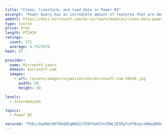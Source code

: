 ```yaml
---
title: "Clean, transform, and load data in Power BI"
excerpt: "Power Query has an incredible amount of features that are dedicated to helping you clean and prepare your data for analysis. You will learn how to simplify a complicated model, change data types, rename objects, and pivot data. You will also learn how to profile columns so that you know which columns have the valuable data that you’re seeking for deeper analytics."
webUrl: https://docs.microsoft.com/en-us/learn/modules/clean-data-power-bi/
type: course
price: Free
length: PT2H1M
ratings:
  count: 271
  average: 4.7527676
heat: 57

provider:
  name: Microsoft Learn
  domain: microsoft.com
  images:
    - url: /assets/images/organizations/microsoft.com-50x50.jpg
      width: 50
      height: 50

levels:
  - Intermediate

topics:
  - Power BI

secured: "P5Eu/Dq46H/OKTNkQ85qN0U2i7D9YVpHCXvFDNL2EIRg7uPfBzg+zOWaq9K0u8+otXhSC034++05d0sBq2fQUTMqQAcucakIc7Kx5gSPXfg9ucHbuwKxoWSuEPXwknFB8c40r4X5ZPjQInJdrrevD+8cK8jkMR7e/pAhbCcykbKS9oFT1OgcMIP2r4jBOqQoQOkEpZkjl67ZBT8/n6eneEtNBnnN/D58Bd8pElfWzCRPGKxszP0QgppoPFS8iUP04AXxZl4h9HQuRlMLj6yLHSajFr/21VZsbha/4mCvsQcuP4hXWmKcglJDFIc9YVjUizEGvtUc6YwF/UjRbuBwMWjwCSUAmLi0pHPl2uTR3y+aIxUCdIguRB+nKeLEtgOXlunMTJFOQ6BZeQ/LG0FXrQ==;CXOCi/pAMmSXHGlPooZAtw=="
---
```


